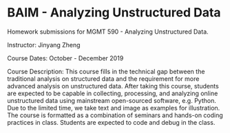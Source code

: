 # BAIM - Analyzing Unstructured Data
Homework submissions for MGMT 590 - Analyzing Unstructured Data.

Instructor: Jinyang Zheng

Course Dates: October - December 2019

Course Description: This course fills in the technical gap between the traditional analysis on structured data and the requirement for more advanced analysis on unstructured data. After taking this course, students are expected to be capable in collecting, processing, and analyzing online unstructured data using mainstream open-sourced software, e.g. Python. Due to the limited time, we take text and image as examples for illustration. The course is formatted as a combination of seminars and hands-on coding practices in class. Students are expected to code and debug in the class. 
